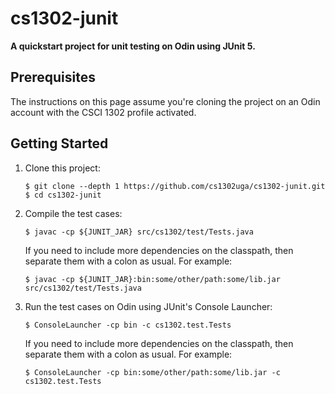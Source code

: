 # cs1302-junit

**A quickstart project for unit testing on Odin using JUnit 5.**

## Prerequisites

The instructions on this page assume you're cloning the project on
an Odin account with the CSCI 1302 profile activated.

## Getting Started

1. Clone this project:

   ```text
   $ git clone --depth 1 https://github.com/cs1302uga/cs1302-junit.git
   $ cd cs1302-junit
   ```

2. Compile the test cases:

   ```text
   $ javac -cp ${JUNIT_JAR} src/cs1302/test/Tests.java
   ```

   If you need to include more dependencies on the classpath, then separate them
   with a colon as usual. For example:

   ```text
   $ javac -cp ${JUNIT_JAR}:bin:some/other/path:some/lib.jar  src/cs1302/test/Tests.java
   ```
3. Run the test cases on Odin using JUnit's Console Launcher:

   ```text
   $ ConsoleLauncher -cp bin -c cs1302.test.Tests
   ```

   If you need to include more dependencies on the classpath, then separate them
   with a colon as usual. For example:

   ```text
   $ ConsoleLauncher -cp bin:some/other/path:some/lib.jar -c cs1302.test.Tests
   ```
